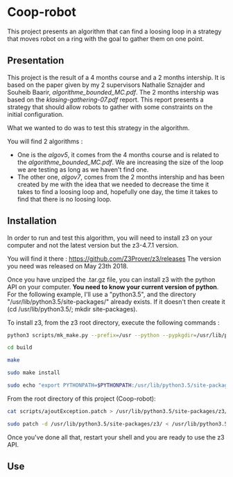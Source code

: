 # Coop-robot
This project presents an algorithm that can find a loosing loop in a strategy that moves robot on a ring with the goal to gather them on one point.

## Presentation

This project is the result of a 4 months course and a 2 months intership. It is based on the paper given by my 2 supervisors Nathalie Sznajder and Souheib Baarir, *algorithme_bounded_MC.pdf*. The 2 months intership was based on the *klasing-gathering-07.pdf* report. This report presents a strategy that should allow robots to gather with some constraints on the initial configuration.

What we wanted to do was to test this strategy in the algorithm.

You will find 2 algorithms : 

- One is the *algov5*, it comes from the 4 months course and is related to the *algorithme_bounded_MC.pdf*. We are increasing the size of the loop we are testing as long as we haven't find one.
- The other one, *algov7*, comes from the 2 months intership and has been created by me with the idea that we needed to decrease the time it takes to find a loosing loop and, hopefully one day, the time it takes to find that there is no loosing loop.

## Installation

In order to run and test this algorithm, you will need to install z3 on your computer and not the latest version but the z3-4.7.1 version.

You will find it there : https://github.com/Z3Prover/z3/releases
The version you need was released on May 23th 2018.

Once you have unziped the .tar.gz file, you can install z3 with the python API on your computer. **You need to know your current version of python**. For the following example, I'll use a "python3.5", and the directory "/usr/lib/python3.5/site-packages/" already exists. If it doesn't then create it (cd /usr/lib/python3.5/; mkdir site-packages).

To install z3, from the z3 root directory, execute the following commands :

```bash
python3 scripts/mk_make.py --prefix=/usr --python --pypkgdir=/usr/lib/python3.5/site-packages
```
```bash
cd build
```
```bash
make
```
```bash
sudo make install
```
```bash
sudo echo "export PYTHONPATH=$PYTHONPATH:/usr/lib/python3.5/site-packages" >> ~/.bashrc
```

From the root directory of this project (Coop-robot):

```bash
cat scripts/ajoutException.patch > /usr/lib/python3.5/site-packages/z3/ajoutException.patch
```
```bash
sudo patch -d /usr/lib/python3.5/site-packages/z3/ < /usr/lib/python3.5/site-packages/z3/ajoutException.patch
```

Once you've done all that, restart your shell and you are ready to use the z3 API.

## Use

